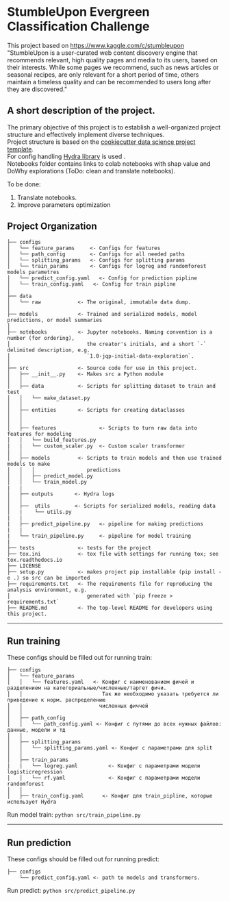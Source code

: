 StumbleUpon Evergreen Classification Challenge
==============================
This project based on https://www.kaggle.com/c/stumbleupon    
"StumbleUpon is a user-curated web content discovery engine that recommends relevant, high quality pages and media to its users, based on their interests. While some pages we recommend, such as news articles or seasonal recipes, are only relevant for a short period of time, others maintain a timeless quality and can be recommended to users long after they are discovered."
   
A short description of the project.
------------
The primary objective of this project is to establish a well-organized project structure and effectively implement diverse techniques.   
Project structure is based on the <a target="_blank" href="https://drivendata.github.io/cookiecutter-data-science/">cookiecutter data science project template</a>.   
For config handling  <a target="_blank" href="https://hydra.cc/docs/intro/">Hydra library</a>  is used .   
Notebooks folder contains links to colab notebooks with shap value and DoWhy explorations (ToDo: clean and translate notebooks).   

To be done:
1. Translate notebooks.
2. Improve parameters optimization

Project Organization
------------
    ├── configs
    │   └── feature_params     <- Configs for features
    │   └── path_config        <- Configs for all needed paths
    │   └── splitting_params   <- Configs for splitting params
    │   └── train_params       <- Configs for logreg and randomforest models parametres
    │   └── predict_config.yaml   <- Config for prediction pipline
    │   └── train_config.yaml   <- Config for train pipline
    │ 
    ├── data
    │   └── raw            <- The original, immutable data dump.
    │
    ├── models             <- Trained and serialized models, model predictions, or model summaries
    │
    ├── notebooks          <- Jupyter notebooks. Naming convention is a number (for ordering),
    │                         the creator's initials, and a short `-` delimited description, e.g.
    │                         `1.0-jqp-initial-data-exploration`.
    │
    ├── src                <- Source code for use in this project.
    │   ├── __init__.py    <- Makes src a Python module
    │   │
    │   ├── data           <- Scripts for splitting dataset to train and test
    │   │   └── make_dataset.py
    │   │
    │   ├── entities       <- Scripts for creating dataclasses
    │   │    
    │   │
    │   ├── features              <- Scripts to turn raw data into features for modeling
    │   │   └── build_features.py
    |   |   └── custom_scaler.py  <- Custom scaler transformer
    │   │
    │   ├── models         <- Scripts to train models and then use trained models to make
    │   │   │                 predictions
    │   │   ├── predict_model.py
    │   │   └── train_model.py
    |   |
    │   ├── outputs       <- Hydra logs
    │   │   
    │   ├──  utils        <- Scripts for serialized models, reading data
    │   |    └── utils.py
    |   |
    |   ├── predict_pipeline.py   <- pipeline for making predictions
    |   |
    |   └── train_pipeline.py     <- pipeline for model training
    |
    ├── tests              <- tests for the project
    ├── tox.ini            <- tox file with settings for running tox; see tox.readthedocs.io
    ├── LICENSE
    ├── setup.py           <- makes project pip installable (pip install -e .) so src can be imported
    ├── requirements.txt   <- The requirements file for reproducing the analysis environment, e.g.
    │                         generated with `pip freeze > requirements.txt`
    ├── README.md          <- The top-level README for developers using this project.


--------
Run training
------------
These configs should be filled out for running train:

    ├── configs
    │   └── feature_params
    │   │   └── features.yaml   <- Конфиг с наименованием фичей и разделением на категориальные/численные/таргет фичи.
    │   │                          Так же необходимо указать требуется ли приведение к норм. распределению
    │   │                         численных фиччей
    │   │
    │   ├── path_config           
    │   │   └── path_config.yaml <- Конфиг с путями до всех нужных файлов: данные, модели и тд
    │   │
    │   ├── splitting_params
    │   │   └── splitting_params.yaml <- Конфиг с параметрами для split
    │   │
    │   ├── train_params
    |   |   └── logreg.yaml          <- Конфиг с параметрами модели logisticregression
    │   │   └── rf.yaml              <- Конфиг с параметрами модели randomforest
    │   │
    │   ├── train_config.yaml      <- Конфиг для train_pipline, которые использует Hydra

Run model train:  `python src/train_pipeline.py`

--------
Run prediction
--------
These configs should be filled out for running predict:

    ├── configs
        └── predict_config.yaml <- path to models and transformers.
        
Run predict:  `python src/predict_pipeline.py`
